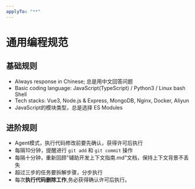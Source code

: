 ```yaml
---
applyTo: "**"
---
```


# 通用编程规范

## 基础规则

- Always response in Chinese; 总是用中文回答问题
- Basic coding language: JavaScript(TypeScript) / Python3 / Linux bash Shell
- Tech stacks: Vue3, Node.js & Express, MongoDB, Nginx, Docker, Aliyun
- JavaScript的模块类型，总是选择 ES Modules

## 进阶规则

- Agent模式，执行代码修改前要先确认，获得许可后执行
- 每隔10分钟，提醒进行 `git add` 和 `git commit` 操作
- 每隔十分钟，重新回顾"辅助开发上下文指南.md"文档，保持上下文背景不丢失
- 超过三步的任务要拆解步骤，分步执行
- 每次**执行代码删除工作**,务必获得确认许可后执行。
